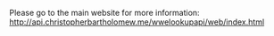 Please go to the main website for more information: http://api.christopherbartholomew.me/wwelookupapi/web/index.html